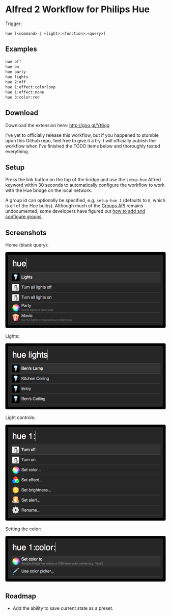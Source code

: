 # Alfred 2 Workflow for Philips Hue

Trigger:

	hue [<command> | <light>:<function>:<query>]

## Examples

	hue off
	hue on
	hue party
	hue lights
	hue 2:off
	hue 1:effect:colorloop
	hue 1:effect:none
	hue 3:color:red

## Download

Download the extension here: http://goo.gl/Yt6qg

I've yet to officially release this workflow, but if you happened to stumble upon this Github repo, feel free to give it a try.  I will officially publish the workflow when I've finished the TODO items below and thoroughly tested everything.

## Setup

Press the link button on the top of the bridge and use the `setup-hue` Alfred keyword within 30 seconds to automatically configure the workflow to work with the Hue bridge on the local network.

A group id can optionally be specified, e.g. `setup-hue 1` (defaults to `0`, which is all of the Hue bulbs).  Although much of the [Groups API](http://developers.meethue.com/2_groupsapi.html) remains undocumented, some developers have figured out [how to add and configure groups](http://www.everyhue.com/vanilla/discussion/57/api-groups/p1).

## Screenshots

Home (blank query):

![Home](/screenshots/home.png)

Lights:

![Lights](/screenshots/lights.png)

Light controls:

![Control](/screenshots/control.png)

Setting the color:

![Color](/screenshots/color.png)

## Roadmap

* Add the ability to save current state as a preset.
